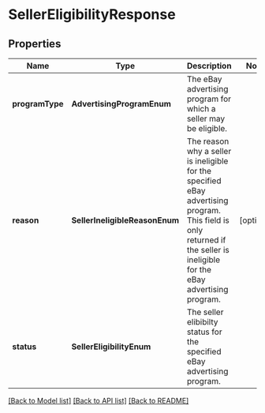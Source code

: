 # SellerEligibilityResponse

## Properties
| Name            | Type                           | Description                                                                                                                                                                 | Notes      |
|-----------------|--------------------------------|-----------------------------------------------------------------------------------------------------------------------------------------------------------------------------|------------|
| **programType** | **AdvertisingProgramEnum**     | The eBay advertising program for which a seller may be eligible.                                                                                                            |            |
| **reason**      | **SellerIneligibleReasonEnum** | The reason why a seller is ineligible for the specified eBay advertising program. This field is only returned if the seller is ineligible for the eBay advertising program. | [optional] |
| **status**      | **SellerEligibilityEnum**      | The seller elibibilty status for the specified eBay advertising program.                                                                                                    |            |

[[Back to Model list]](../../README.md#documentation-for-models) [[Back to API list]](../../README.md#documentation-for-api-endpoints) [[Back to README]](../../README.md)
